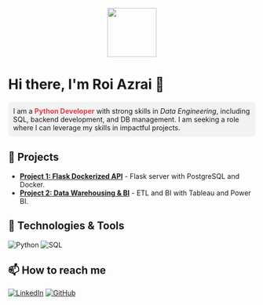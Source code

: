 <p align="center">
  <img src="https://github.com/RoiAzrai/RoiAzrai/blob/main/logo.png" width="100"/>
</p>

# Hi there, I'm Roi Azrai 👋

<p style="background-color: #f2f2f2; padding: 10px; border-radius: 8px;">
  I am a <strong style="color: #e63946;">Python Developer</strong> with strong skills in <em>Data Engineering</em>, including SQL, backend development, and DB management. I am seeking a role where I can leverage my skills in impactful projects.
</p>

## 🚀 Projects
- **[Project 1: Flask Dockerized API](https://github.com/RoiAzrai/project-1)** - Flask server with PostgreSQL and Docker.
- **[Project 2: Data Warehousing & BI](https://github.com/RoiAzrai/project-2)** - ETL and BI with Tableau and Power BI.

## 🔧 Technologies & Tools
![Python](https://img.shields.io/badge/-Python-3776AB?style=flat-square&logo=python&logoColor=white)
![SQL](https://img.shields.io/badge/-SQL-00758F?style=flat-square&logo=sql)

## 📫 How to reach me
[![LinkedIn](https://img.shields.io/badge/LinkedIn-0077B5?style=for-the-badge&logo=linkedin&logoColor=white)](https://linkedin.com/in/RoiAzrai)
[![GitHub](https://img.shields.io/badge/GitHub-181717?style=for-the-badge&logo=github&logoColor=white)](https://github.com/RoiAzrai)
